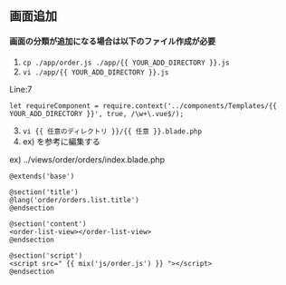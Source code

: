 ## 画面追加

#### 画面の分類が追加になる場合は以下のファイル作成が必要

1. `cp ./app/order.js ./app/{{ YOUR_ADD_DIRECTORY }}.js`
2. `vi ./app/{{ YOUR_ADD_DIRECTORY }}.js`

Line:7 
```
let requireComponent = require.context('../components/Templates/{{ YOUR_ADD_DIRECTORY }}', true, /\w+\.vue$/);
```

3. `vi {{ 任意のディレクトリ }}/{{ 任意 }}.blade.php`
4. ex) を参考に編集する

ex) ../views/order/orders/index.blade.php
```
@extends('base')

@section('title')
@lang('order/orders.list.title')
@endsection

@section('content')
<order-list-view></order-list-view>
@endsection

@section('script')
<script src=" {{ mix('js/order.js') }} "></script>
@endsection
```
